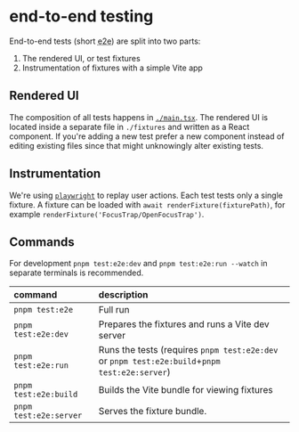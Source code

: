# end-to-end testing

End-to-end tests (short <abbr title="end-to-end">e2e</abbr>) are split into two parts:

1. The rendered UI, or test fixtures
2. Instrumentation of fixtures with a simple Vite app

## Rendered UI

The composition of all tests happens in [`./main.tsx`](./main.tsx).
The rendered UI is located inside a separate file in `./fixtures` and written as a React component.
If you're adding a new test prefer a new component instead of editing existing files since that might unknowingly alter existing tests.

## Instrumentation

We're using [`playwright`](https://playwright.dev) to replay user actions.
Each test tests only a single fixture.
A fixture can be loaded with `await renderFixture(fixturePath)`, for example `renderFixture('FocusTrap/OpenFocusTrap')`.

## Commands

For development `pnpm test:e2e:dev` and `pnpm test:e2e:run --watch` in separate terminals is recommended.

| command                | description                                                                                   |
| :--------------------- | :-------------------------------------------------------------------------------------------- |
| `pnpm test:e2e`        | Full run                                                                                      |
| `pnpm test:e2e:dev`    | Prepares the fixtures and runs a Vite dev server                                              |
| `pnpm test:e2e:run`    | Runs the tests (requires `pnpm test:e2e:dev` or `pnpm test:e2e:build`+`pnpm test:e2e:server`) |
| `pnpm test:e2e:build`  | Builds the Vite bundle for viewing fixtures                                                   |
| `pnpm test:e2e:server` | Serves the fixture bundle.                                                                    |
